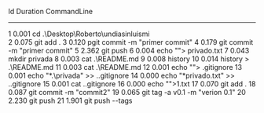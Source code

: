 
  Id     Duration CommandLine
  --     -------- -----------
   1        0.001 cd .\Desktop\Roberto\undiasinluismi\
   2        0.075 git add .
   3        0.120 pgit commit -m "primer commit"
   4        0.179 git commit -m "primer commit"
   5        2.362 git push
   6        0.004 echo ""> privado.txt
   7        0.043 mkdir privada
   8        0.003 cat .\README.md
   9        0.008 history
  10        0.014 history > .\README.md
  11        0.003 cat .\README.md
  12        0.001 echo ""> .gitignore
  13        0.001 echo "*.\privada" >> .\.gitignore
  14        0.000 echo "*privado.txt" >> .\.gitignore
  15        0.001 cat .\.gitignore
  16        0.000 echo "">1.txt
  17        0.070 git add .
  18        0.087 git commit -m "commit2"
  19        0.065 git tag -a v0.1 -m "verion 0.1"
  20        2.230 git push 
  21        1.901 git push --tags

